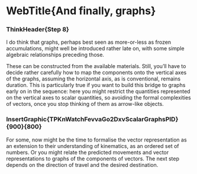 # WebTitle{And finally, graphs}

### ThinkHeader{Step 8}

I do think that graphs, perhaps best seen as more-or-less as frozen accumulations, might well be introduced rather late on, with some simple algebraic relationships preceding those.

These can be constructed from the available materials. Still, you’ll have to decide rather carefully how to map the components onto the vertical axes of the graphs, assuming the horizontal axis, as is conventional, remains duration. This is particularly true if you want to build this bridge to graphs early on in the sequence: here you might restrict the quantities represented on the vertical axes to scalar quantities, so avoiding the formal complexities of vectors, once you stop thinking of them as arrow-like objects.

### InsertGraphic{TPKnWatchFevvaGo2DxvScalarGraphsPID}{900}{800}

For some, now might be the time to formalise the vector representation as an extension to their understanding of kinematics, as an ordered set of numbers. Or you might relate the predicted movements and vector representations to graphs of the components of vectors. The next step depends on the direction of travel and the desired destination.

